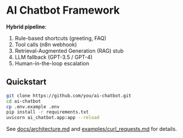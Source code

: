 # AI Chatbot Framework

**Hybrid pipeline**:  
1. Rule-based shortcuts (greeting, FAQ)  
2. Tool calls (n8n webhook)  
3. Retrieval-Augmented Generation (RAG) stub  
4. LLM fallback (GPT-3.5 / GPT-4)  
5. Human-in-the-loop escalation

## Quickstart

```bash
git clone https://github.com/you/ai-chatbot.git
cd ai-chatbot
cp .env.example .env
pip install -r requirements.txt
uvicorn ai_chatbot.app:app --reload
```

See [docs/architecture.md](docs/architecture.md) and [examples/curl_requests.md](examples/curl_requests.md) for details.
